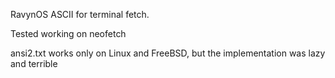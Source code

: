 RavynOS ASCII for terminal fetch.

Tested working on neofetch

ansi2.txt works only on Linux and FreeBSD, but the implementation was lazy and terrible
